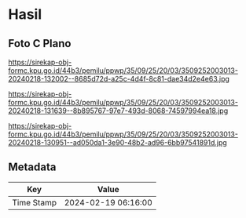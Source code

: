 # Hasil

## Foto C Plano

https://sirekap-obj-formc.kpu.go.id/44b3/pemilu/ppwp/35/09/25/20/03/3509252003013-20240218-132002--8685d72d-a25c-4d4f-8c81-dae34d2e4e63.jpg

https://sirekap-obj-formc.kpu.go.id/44b3/pemilu/ppwp/35/09/25/20/03/3509252003013-20240218-131639--8b895767-97e7-493d-8068-74597994ea18.jpg

https://sirekap-obj-formc.kpu.go.id/44b3/pemilu/ppwp/35/09/25/20/03/3509252003013-20240218-130951--ad050da1-3e90-48b2-ad96-6bb97541891d.jpg


## Metadata

| Key        | Value               |
| ---------- | ------------------- |
| Time Stamp | 2024-02-19 06:16:00 |



